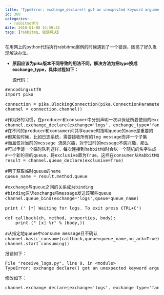 ```yaml
---
title: 'TypeError: exchange_declare() got an unexpected keyword argument ''type''的解决办法'
id: 300
categories:
  - rabbitmq学习
date: 2018-01-08 14:59:25
tags: [rabbitmq, 错误解决]
---
```


在用网上的python代码执行rabbitmq案例的时候遇到了一个错误，困惑了好久发现解决办法。

*   **原因应该为pika版本不同导致的用法不同，解决方法为把type换成exchange_type，具体过程如下：**

	源代码：

<pre class="prettyprint lang-py">#encoding:utf8  
import pika  

connection = pika.BlockingConnection(pika.ConnectionParameters(host='localhost'))  
channel = connection.channel()  

#作为好的习惯，在producer和consumer中分别声明一次以保证所要使用的exchange存在  
channel.exchange_declare(exchange='logs', exchange_type='fanout')  
#在不同的producer和consumer间共享queue时指明queue的name是重要的  
#但某些时候，比如日志系统，需要接收所有的log message而非一个子集  
#而且仅对当前的message 流感兴趣，对于过时的message不感兴趣，那么  
#可以申请一个临时队列这样，每次连接到RabbitMQ时会以一个随机的名字生成  
#一个新的空的queue，将exclusive置为True，这样在consumer从RabbitMQ断开后会删除该queue  
result = channel.queue_declare(exclusive=True)  

#用于获取临时queue的name  
queue_name = result.method.queue  

#exchange与queue之间的关系成为binding  
#binding告诉exchange将message发送该哪些queue  
channel.queue_bind(exchange='logs',queue=queue_name)  

print (' [*] Waiting for logs. To exit press CTRL+C')  

def callback(ch, method, properties, body):  
    print (" [x] %r" % (body,))  

#从指定地queue中consume message且不确认  
channel.basic_consume(callback,queue=queue_name,no_ack=True)  
channel.start_consuming()</pre>

报错如下：

<pre class="prettyprint lang-py">File "receive_logs.py", line 9, in &lt;module&gt;                                    channel.exchange_declare(exchange='logs',type='fanout')
TypeError: exchange_declare() got an unexpected keyword argument 'type'</pre>

修改如下：</span>

<pre class="prettyprint lang-py">channel.exchange_declare(exchange='logs', exchange_type='fanout')</pre>

</span>